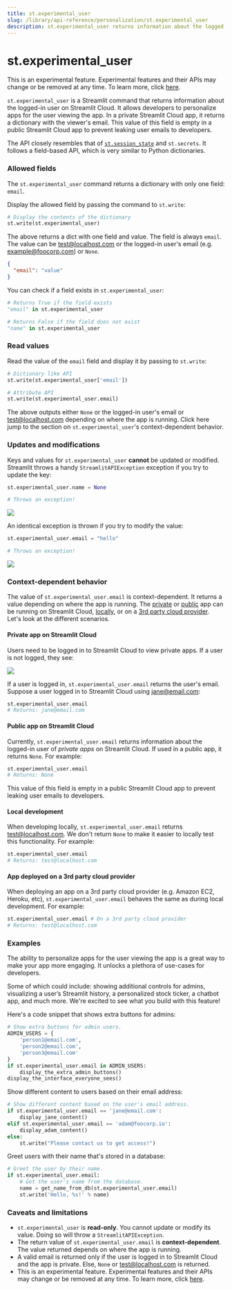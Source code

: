 ```yaml
---
title: st.experimental_user
slug: /library/api-reference/personalization/st.experimental_user
description: st.experimental_user returns information about the logged-in user of private apps on Streamlit Cloud.
---
```


# st.experimental_user

<Important>

This is an experimental feature. Experimental features and their APIs may change or be removed at any time. To learn more, click [here](/library/advanced-features/prerelease#beta-and-experimental-features).

</Important>

`st.experimental_user` is a Streamlit command that returns information about the logged-in user on Streamlit Cloud. It allows developers to personalize apps for the user viewing the app. In a private Streamlit Cloud app, it returns a dictionary with the viewer's email. This value of this field is empty in a public Streamlit Cloud app to prevent leaking user emails to developers.

The API closely resembles that of [`st.session_state`](/library/api-reference/session-state) and `st.secrets`. It follows a field-based API, which is very similar to Python dictionaries.

### Allowed fields

The `st.experimental_user` command returns a dictionary with only one field: `email`.

Display the allowed field by passing the command to `st.write`:

```python
# Display the contents of the dictionary
st.write(st.experimental_user)
```

The above returns a dict with one field and value. The field is always `email`. The value can be test@localhost.com or the logged-in user's email (e.g. example@foocorp.com) or `None`.

```json
{
  "email": "value"
}
```

You can check if a field exists in `st.experimental_user`:

```python
# Returns True if the field exists
"email" in st.experimental_user

# Returns False if the field does not exist
"name" in st.experimental_user
```

### Read values

Read the value of the `email` field and display it by passing to `st.write`:

```python
# Dictionary like API
st.write(st.experimental_user['email'])

# Attribute API
st.write(st.experimental_user.email)
```

The above outputs either `None` or the logged-in user's email or test@localhost.com depending on where the app is running. Click here jump to the section on `st.experimental_user`'s context-dependent behavior.

### Updates and modifications

Keys and values for `st.experimental_user` **cannot** be updated or modified. Streamlit throws a handy `StreamlitAPIException` exception if you try to update the key:

```python
st.experimental_user.name = None

# Throws an exception!
```

<Image src="/images/st-user-key-exception.png" />

An identical exception is thrown if you try to modify the value:

```python
st.experimental_user.email = "hello"

# Throws an exception!
```

<Image src="/images/st-user-value-exception.png" />

### Context-dependent behavior

The value of `st.experimental_user.email` is context-dependent. It returns a value depending on where the app is running. The [private](#private-app-on-streamlit-cloud) or [public](#public-app-on-streamlit-cloud) app can be running on Streamlit Cloud, [locally](#local-development), or on a [3rd party cloud provider](#app-deployed-on-a-3rd-party-cloud-provider). Let's look at the different scenarios.

#### **Private app on Streamlit Cloud**

Users need to be logged in to Streamlit Cloud to view private apps. If a user is not logged, they see:

<div style={{ maxWidth: '65%', marginBottom: '-1em', marginLeft: '8em' }}>
    <Image src="/images/private-app-access.png" />
</div>

If a user is logged in, `st.experimental_user.email` returns the user's email. Suppose a user logged in to Streamlit Cloud using jane@email.com:

```python
st.experimental_user.email
# Returns: jane@email.com
```

#### **Public app on Streamlit Cloud**

Currently, `st.experimental_user.email` returns information about the logged-in user of _private apps_ on Streamlit Cloud. If used in a public app, it returns `None`. For example:

```python
st.experimental_user.email
# Returns: None
```

This value of this field is empty in a public Streamlit Cloud app to prevent leaking user emails to developers.

#### **Local development**

When developing locally, `st.experimental_user.email` returns test@localhost.com. We don't return `None` to make it easier to locally test this functionality. For example:

```python
st.experimental_user.email
# Returns: test@localhost.com
```

#### **App deployed on a 3rd party cloud provider**

When deploying an app on a 3rd party cloud provider (e.g. Amazon EC2, Heroku, etc), `st.experimental_user.email` behaves the same as during local development. For example:

```python
st.experimental_user.email # On a 3rd party cloud provider
# Returns: test@localhost.com
```

### Examples

The ability to personalize apps for the user viewing the app is a great way to make your app more engaging. It unlocks a plethora of use-cases for developers.

Some of which could include: showing additional controls for admins, visualizing a user’s Streamlit history, a personalized stock ticker, a chatbot app, and much more. We're excited to see what you build with this feature!

Here's a code snippet that shows extra buttons for admins:

```python
# Show extra buttons for admin users.
ADMIN_USERS = {
    'person1@email.com',
    'person2@email.com',
    'person3@email.com'
}
if st.experimental_user.email in ADMIN_USERS:
    display_the_extra_admin_buttons()
display_the_interface_everyone_sees()
```

Show different content to users based on their email address:

```python
# Show different content based on the user's email address.
if st.experimental_user.email == 'jane@email.com':
    display_jane_content()
elif st.experimental_user.email == 'adam@foocorp.io':
    display_adam_content()
else:
    st.write("Please contact us to get access!")
```

Greet users with their name that's stored in a database:

```python
# Greet the user by their name.
if st.experimental_user.email:
    # Get the user's name from the database.
    name = get_name_from_db(st.experimental_user.email)
    st.write('Hello, %s!' % name)
```

### Caveats and limitations

- `st.experimental_user` is **read-only**. You cannot update or modify its value. Doing so will throw a `StreamlitAPIException`.
- The return value of `st.experimental_user.email` is **context-dependent**. The value returned depends on where the app is running.
- A valid email is returned only if the user is logged in to Streamlit Cloud and the app is private. Else, `None` or test@localhost.com is returned.
- This is an experimental feature. Experimental features and their APIs may change or be removed at any time. To learn more, click [here](/library/advanced-features/prerelease#beta-and-experimental-features).
